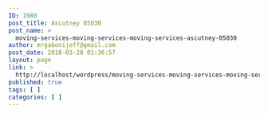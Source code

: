 ```yaml
---
ID: 1980
post_title: Ascutney 05030
post_name: >
  moving-services-moving-services-moving-services-ascutney-05030
author: mrgabonijeff@gmail.com
post_date: 2018-03-28 01:36:57
layout: page
link: >
  http://localhost/wordpress/moving-services-moving-services-moving-services-ascutney-05030/
published: true
tags: [ ]
categories: [ ]
---
```


